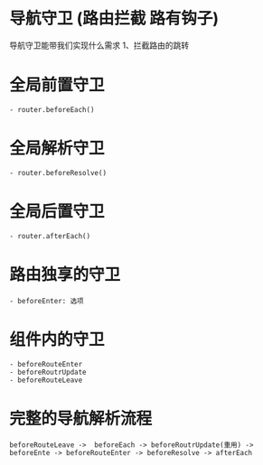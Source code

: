 # 导航守卫 (路由拦截  路有钩子)

  导航守卫能带我们实现什么需求
    1、拦截路由的跳转

  # 全局前置守卫
    - router.beforeEach()
  # 全局解析守卫
    - router.beforeResolve()
  # 全局后置守卫
    - router.afterEach()
  # 路由独享的守卫
    - beforeEnter: 选项
  # 组件内的守卫
    - beforeRouteEnter
    - beforeRoutrUpdate
    - beforeRouteLeave
  # 完整的导航解析流程
    beforeRouteLeave ->  beforeEach -> beforeRoutrUpdate(重用) -> beforeEnte -> beforeRouteEnter -> beforeResolve -> afterEach
